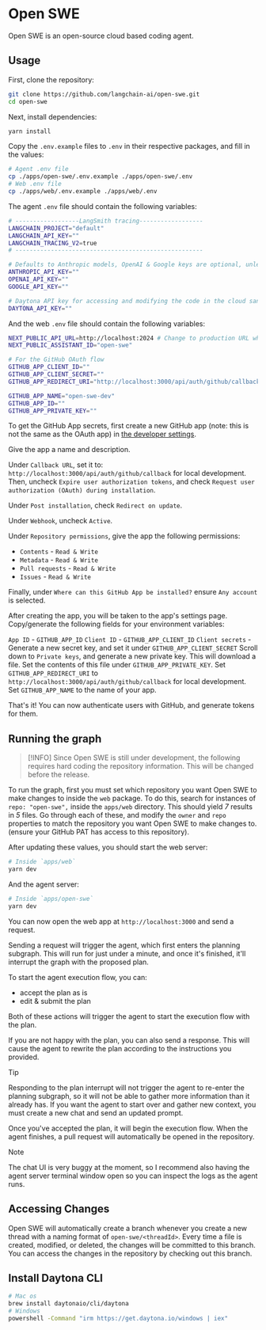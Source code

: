 # Open SWE

Open SWE is an open-source cloud based coding agent.

## Usage

First, clone the repository:

```bash
git clone https://github.com/langchain-ai/open-swe.git
cd open-swe
```

Next, install dependencies:

```bash
yarn install
```

Copy the `.env.example` files to `.env` in their respective packages, and fill in the values:

```bash
# Agent .env file
cp ./apps/open-swe/.env.example ./apps/open-swe/.env
# Web .env file
cp ./apps/web/.env.example ./apps/web/.env
```

The agent `.env` file should contain the following variables:

```bash
# ------------------LangSmith tracing------------------
LANGCHAIN_PROJECT="default"
LANGCHAIN_API_KEY=""
LANGCHAIN_TRACING_V2=true
# -----------------------------------------------------

# Defaults to Anthropic models, OpenAI & Google keys are optional, unless using those models
ANTHROPIC_API_KEY=""
OPENAI_API_KEY=""
GOOGLE_API_KEY=""

# Daytona API key for accessing and modifying the code in the cloud sandbox.
DAYTONA_API_KEY=""
```

And the web `.env` file should contain the following variables:

```bash
NEXT_PUBLIC_API_URL=http://localhost:2024 # Change to production URL when deployed
NEXT_PUBLIC_ASSISTANT_ID="open-swe"

# For the GitHub OAuth flow
GITHUB_APP_CLIENT_ID=""
GITHUB_APP_CLIENT_SECRET=""
GITHUB_APP_REDIRECT_URI="http://localhost:3000/api/auth/github/callback"

GITHUB_APP_NAME="open-swe-dev"
GITHUB_APP_ID=""
GITHUB_APP_PRIVATE_KEY=""
```

To get the GitHub App secrets, first create a new GitHub app (note: this is not the same as the OAuth app) in [the developer settings](https://github.com/settings/apps/new).

Give the app a name and description.

Under `Callback URL`, set it to: `http://localhost:3000/api/auth/github/callback` for local development. Then, uncheck `Expire user authorization tokens`, and check `Request user authorization (OAuth) during installation`.

Under `Post installation`, check `Redirect on update`.

Under `Webhook`, uncheck `Active`.

Under `Repository permissions`, give the app the following permissions:

- `Contents` - `Read & Write`
- `Metadata` - `Read & Write`
- `Pull requests` - `Read & Write`
- `Issues` - `Read & Write`

Finally, under `Where can this GitHub App be installed?` ensure `Any account` is selected.

After creating the app, you will be taken to the app's settings page. Copy/generate the following fields for your environment variables:

`App ID` - `GITHUB_APP_ID`
`Client ID` - `GITHUB_APP_CLIENT_ID`
`Client secrets` - Generate a new secret key, and set it under `GITHUB_APP_CLIENT_SECRET`
Scroll down to `Private keys`, and generate a new private key. This will download a file. Set the contents of this file under `GITHUB_APP_PRIVATE_KEY`.
Set `GITHUB_APP_REDIRECT_URI` to `http://localhost:3000/api/auth/github/callback` for local development.
Set `GITHUB_APP_NAME` to the name of your app.

That's it! You can now authenticate users with GitHub, and generate tokens for them.

## Running the graph

> [!INFO]
> Since Open SWE is still under development, the following requires hard coding the repository information. This will be changed before the release.

To run the graph, first you must set which repository you want Open SWE to make changes to inside the `web` package. To do this, search for instances of `repo: "open-swe",` inside the `apps/web` directory. This should yield _7_ results in _5_ files. Go through each of these, and modify the `owner` and `repo` properties to match the repository you want Open SWE to make changes to. (ensure your GitHub PAT has access to this repository).

After updating these values, you should start the web server:

```bash
# Inside `apps/web`
yarn dev
```

And the agent server:

```bash
# Inside `apps/open-swe`
yarn dev
```

You can now open the web app at `http://localhost:3000` and send a request.

Sending a request will trigger the agent, which first enters the planning subgraph. This will run for just under a minute, and once it's finished, it'll interrupt the graph with the proposed plan.

To start the agent execution flow, you can:
- accept the plan as is
- edit & submit the plan

Both of these actions will trigger the agent to start the execution flow with the plan.

If you are not happy with the plan, you can also send a response. This will cause the agent to rewrite the plan according to the instructions you provided.

> [!TIP]
> Responding to the plan interrupt will not trigger the agent to re-enter the planning subgraph, so it will not be able to gather more information than it already has. If you want the agent to start over and gather new context, you must create a new chat and send an updated prompt.

Once you've accepted the plan, it will begin the execution flow. When the agent finishes, a pull request will automatically be opened in the repository.

> [!NOTE]
> The chat UI is very buggy at the moment, so I recommend also having the agent server terminal window open so you can inspect the logs as the agent runs.

## Accessing Changes

Open SWE will automatically create a branch whenever you create a new thread with a naming format of `open-swe/<threadId>`. Every time a file is created, modified, or deleted, the changes will be committed to this branch. You can access the changes in the repository by checking out this branch.



## Install Daytona CLI 
```bash 
# Mac os
brew install daytonaio/cli/daytona
# Windows
powershell -Command "irm https://get.daytona.io/windows | iex"

```
